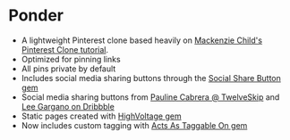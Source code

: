 # Ponder

* A lightweight Pinterest clone based heavily on [Mackenzie Child's Pinterest Clone tutorial](https://mackenziechild.me/12-in-12/4/).
* Optimized for pinning links
* All pins private by default
* Includes social media sharing buttons through the [Social Share Button gem](https://github.com/huacnlee/social-share-button)
* Social media sharing buttons from [Pauline Cabrera @ TwelveSkip](http://www.twelveskip.com/resources/icons/1091/boxxed-flat-social-media-icons) and [Lee Gargano on Dribbble](https://dribbble.com/shots/1427054-Flat-Minimalistic-Social-Icons)
* Static pages created with [HighVoltage gem](https://github.com/thoughtbot/high_voltage)
* Now includes custom tagging with [Acts As Taggable On gem](https://github.com/mbleigh/acts-as-taggable-on)


